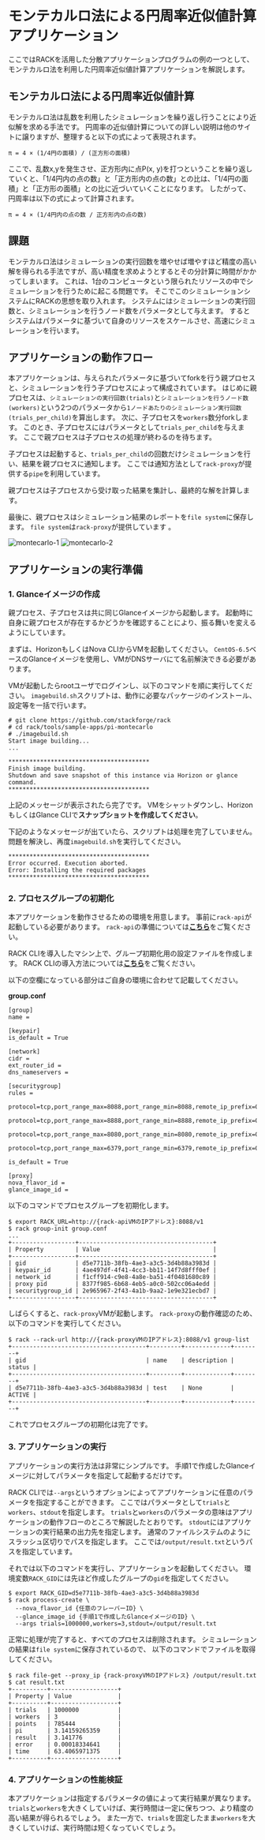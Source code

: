 # モンテカルロ法による円周率近似値計算アプリケーション

ここではRACKを活用した分散アプリケーションプログラムの例の一つとして、モンテカルロ法を利用した円周率近似値計算アプリケーションを解説します。


## モンテカルロ法による円周率近似値計算

モンテカルロ法は乱数を利用したシミュレーションを繰り返し行うことにより近似解を求める手法です。
円周率の近似値計算についての詳しい説明は他のサイトに譲りますが、整理すると以下の式によって表現されます。

```
π = 4 × (1/4円の面積) / (正方形の面積)
```

ここで、乱数x,yを発生させ、正方形内に点P(x, y)を打つということを繰り返していくと、「1/4円内の点の数」と「正方形内の点の数」との比は、「1/4円の面積」と「正方形の面積」との比に近づいていくことになります。
したがって、円周率は以下の式によって計算されます。

```
π = 4 × (1/4円内の点の数 / 正方形内の点の数)
```


## 課題

モンテカルロ法はシミュレーションの実行回数を増やせば増やすほど精度の高い解を得られる手法ですが、高い精度を求めようとするとその分計算に時間がかかってしまいます。
これは、1台のコンピュータという限られたリソースの中でシミュレーションを行うために起こる問題です。
そこでこのシミュレーションシステムにRACKの思想を取り入れます。
システムにはシミュレーションの実行回数と、シミュレーションを行うノード数をパラメータとして与えます。
するとシステムはパラメータに基づいて自身のリソースをスケールさせ、高速にシミュレーションを行います。


## アプリケーションの動作フロー

本アプリケーションは、与えられたパラメータに基づいてforkを行う親プロセスと、シミュレーションを行う子プロセスによって構成されています。
はじめに親プロセスは、`シミュレーションの実行回数(trials)`と`シミュレーションを行うノード数(workers)`という2つのパラメータから`1ノードあたりのシミュレーション実行回数(trials_per_child)`を算出します。
次に、子プロセスを`workers`数分forkします。
このとき、子プロセスにはパラメータとして`trials_per_child`を与えます。
ここで親プロセスは子プロセスの処理が終わるのを待ちます。

子プロセスは起動すると、`trials_per_child`の回数だけシミュレーションを行い、結果を親プロセスに通知します。
ここでは通知方法として`rack-proxy`が提供する`pipe`を利用しています。

親プロセスは子プロセスから受け取った結果を集計し、最終的な解を計算します。

最後に、親プロセスはシミュレーション結果のレポートを`file system`に保存します。
`file system`は`rack-proxy`が提供しています 。

![montecarlo-1](montecarlo-1.png "montecarlo-1")
![montecarlo-2](montecarlo-2.png "montecarlo-2")


## アプリケーションの実行準備

### 1. Glanceイメージの作成

親プロセス、子プロセスは共に同じGlanceイメージから起動します。
起動時に自身に親プロセスが存在するかどうかを確認することにより、振る舞いを変えるようにしています。

まずは、HorizonもしくはNova CLIからVMを起動してください。
`CentOS-6.5`ベースのGlanceイメージを使用し、VMがDNSサーバにて名前解決できる必要があります。

VMが起動したらrootユーザでログインし、以下のコマンドを順に実行してください。
`imagebuild.sh`スクリプトは、動作に必要なパッケージのインストール、設定等を一括で行います。

```
# git clone https://github.com/stackforge/rack
# cd rack/tools/sample-apps/pi-montecarlo
# ./imagebuild.sh
Start image building...
...

****************************************
Finish image building.
Shutdown and save snapshot of this instance via Horizon or glance command.
****************************************
```

上記のメッセージが表示されたら完了です。
VMをシャットダウンし、HorizonもしくはGlance CLIで**スナップショットを作成してください**。

下記のようなメッセージが出ていたら、スクリプトは処理を完了していません。
問題を解決し、再度`imagebuild.sh`を実行してください。

```
****************************************
Error occurred. Execution aborted.
Error: Installing the required packages
****************************************
```


### 2. プロセスグループの初期化

本アプリケーションを動作させるための環境を用意します。
事前に`rack-api`が起動している必要があります。
`rack-api`の準備については[**こちら**](https://github.com/stackforge/rack/blob/master/tools/setup/README_ja.md)をご覧ください。

RACK CLIを導入したマシン上で、グループ初期化用の設定ファイルを作成します。
RACK CLIの導入方法については[**こちら**](https://github.com/stackforge/python-rackclient)をご覧ください。

以下の空欄になっている部分はご自身の環境に合わせて記載してください。

**group.conf**
```
[group]
name =

[keypair]
is_default = True

[network]
cidr =
ext_router_id =
dns_nameservers =

[securitygroup]
rules =
    protocol=tcp,port_range_max=8088,port_range_min=8088,remote_ip_prefix=0.0.0.0/0
    protocol=tcp,port_range_max=8888,port_range_min=8888,remote_ip_prefix=0.0.0.0/0
    protocol=tcp,port_range_max=8080,port_range_min=8080,remote_ip_prefix=0.0.0.0/0
    protocol=tcp,port_range_max=6379,port_range_min=6379,remote_ip_prefix=0.0.0.0/0

is_default = True

[proxy]
nova_flavor_id =
glance_image_id =
```

以下のコマンドでプロセスグループを初期化します。

```
$ export RACK_URL=http://{rack-apiVMのIPアドレス}:8088/v1
$ rack group-init group.conf
...
+------------------+--------------------------------------+
| Property         | Value                                |
+------------------+--------------------------------------+
| gid              | d5e7711b-38fb-4ae3-a3c5-3d4b88a3983d |
| keypair_id       | 4ae497df-4f41-4cc3-bb11-14f7d8fff0ef |
| network_id       | f1cff914-c9e8-4a8e-ba51-4f0481680c89 |
| proxy pid        | 8377f985-6b68-4eb5-a0c0-502cc06a4edd |
| securitygroup_id | 2e965967-2f43-4a1b-9aa2-1e9e321ecbd7 |
+------------------+--------------------------------------+
```

しばらくすると、`rack-proxy`VMが起動します。
`rack-proxy`の動作確認のため、以下のコマンドを実行してください。

```
$ rack --rack-url http://{rack-proxyVMのIPアドレス}:8088/v1 group-list
+--------------------------------------+---------+-------------+--------+
| gid                                  | name    | description | status |
+--------------------------------------+---------+-------------+--------+
| d5e7711b-38fb-4ae3-a3c5-3d4b88a3983d | test    | None        | ACTIVE |
+--------------------------------------+---------+-------------+--------+
```

これでプロセスグループの初期化は完了です。


### 3. アプリケーションの実行

アプリケーションの実行方法は非常にシンプルです。
手順1で作成したGlanceイメージに対してパラメータを指定して起動するだけです。

RACK CLIでは`--args`というオプションによってアプリケーションに任意のパラメータを指定することができます。
ここではパラメータとして`trials`と`workers`、`stdout`を指定します。
`trials`と`workers`のパラメータの意味はアプリケーションの動作フローのところで解説したとおりです。
`stdout`にはアプリケーションの実行結果の出力先を指定します。
通常のファイルシステムのようにスラッシュ区切りでパスを指定します。
ここでは`/output/result.txt`というパスを指定しています。

それでは以下のコマンドを実行し、アプリケーションを起動してください。
環境変数`RACK_GID`には先ほど作成したグループの`gid`を指定してください。

```
$ export RACK_GID=d5e7711b-38fb-4ae3-a3c5-3d4b88a3983d
$ rack process-create \
  --nova_flavor_id {任意のフレーバーID} \
  --glance_image_id {手順1で作成したGlanceイメージのID} \
  --args trials=1000000,workers=3,stdout=/output/result.txt
```

正常に処理が完了すると、すべてのプロセスは削除されます。
シミュレーションの結果は`file system`に保存されているので、
以下のコマンドでファイルを取得してください。

```
$ rack file-get --proxy_ip {rack-proxyVMのIPアドレス} /output/result.txt
$ cat result.txt
+----------+-------------------+
| Property | Value             |
+----------+-------------------+
| trials   | 1000000           |
| workers  | 3                 |
| points   | 785444            |
| pi       | 3.14159265359     |
| result   | 3.141776          |
| error    | 0.00018334641     |
| time     | 63.4065971375     |
+----------+-------------------+
```

### 4. アプリケーションの性能検証

本アプリケーションは指定するパラメータの値によって実行結果が異なります。
`trials`と`workers`を大きくしていけば、実行時間は一定に保ちつつ、より精度の高い結果が得られるでしょう。
また一方で、`trials`を固定したまま`workers`を大きくしていけば、実行時間は短くなっていくでしょう。

